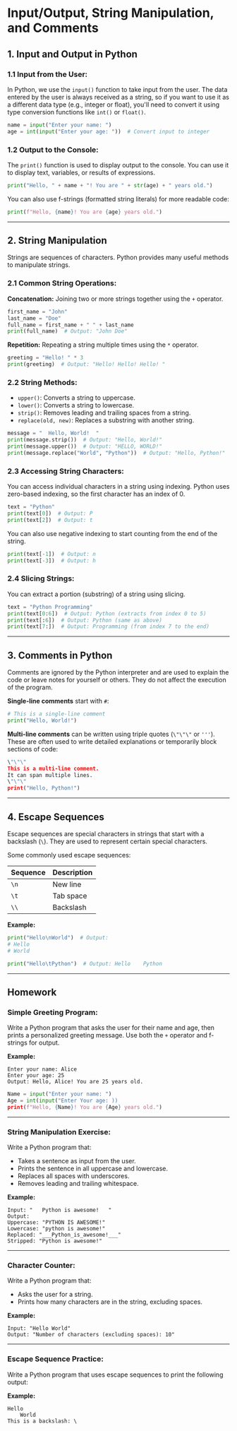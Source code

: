 # Input/Output, String Manipulation, and Comments

## 1. Input and Output in Python

### 1.1 Input from the User:
In Python, we use the `input()` function to take input from the user. The data entered by the user is always received as a string, so if you want to use it as a different data type (e.g., integer or float), you'll need to convert it using type conversion functions like `int()` or `float()`.

```python
name = input("Enter your name: ")
age = int(input("Enter your age: "))  # Convert input to integer
```

### 1.2 Output to the Console:
The `print()` function is used to display output to the console. You can use it to display text, variables, or results of expressions.

```python
print("Hello, " + name + "! You are " + str(age) + " years old.")
```

You can also use f-strings (formatted string literals) for more readable code:

```python
print(f"Hello, {name}! You are {age} years old.")
```

---

## 2. String Manipulation

Strings are sequences of characters. Python provides many useful methods to manipulate strings.

### 2.1 Common String Operations:

**Concatenation:** Joining two or more strings together using the `+` operator.

```python
first_name = "John"
last_name = "Doe"
full_name = first_name + " " + last_name
print(full_name)  # Output: "John Doe"
```

**Repetition:** Repeating a string multiple times using the `*` operator.

```python
greeting = "Hello! " * 3
print(greeting)  # Output: "Hello! Hello! Hello! "
```

### 2.2 String Methods:
- `upper()`: Converts a string to uppercase.  
- `lower()`: Converts a string to lowercase.  
- `strip()`: Removes leading and trailing spaces from a string.  
- `replace(old, new)`: Replaces a substring with another string.

```python
message = "  Hello, World!  "
print(message.strip())  # Output: "Hello, World!"
print(message.upper())  # Output: "HELLO, WORLD!"
print(message.replace("World", "Python"))  # Output: "Hello, Python!"
```

### 2.3 Accessing String Characters:
You can access individual characters in a string using indexing. Python uses zero-based indexing, so the first character has an index of 0.

```python
text = "Python"
print(text[0])  # Output: P
print(text[2])  # Output: t
```

You can also use negative indexing to start counting from the end of the string.

```python
print(text[-1])  # Output: n
print(text[-3])  # Output: h
```

### 2.4 Slicing Strings:
You can extract a portion (substring) of a string using slicing.

```python
text = "Python Programming"
print(text[0:6])  # Output: Python (extracts from index 0 to 5)
print(text[:6])  # Output: Python (same as above)
print(text[7:])  # Output: Programming (from index 7 to the end)
```

---

## 3. Comments in Python

Comments are ignored by the Python interpreter and are used to explain the code or leave notes for yourself or others. They do not affect the execution of the program.

**Single-line comments** start with `#`:

```python
# This is a single-line comment
print("Hello, World!")
```

**Multi-line comments** can be written using triple quotes (`\"\"\"` or `'''`).  
These are often used to write detailed explanations or temporarily block sections of code:

```python
\"\"\"
This is a multi-line comment.
It can span multiple lines.
\"\"\"
print("Hello, Python!")
```

---

## 4. Escape Sequences

Escape sequences are special characters in strings that start with a backslash (`\`). They are used to represent certain special characters.

Some commonly used escape sequences:

| Sequence | Description |
|-----------|--------------|
| `\n` | New line |
| `\t` | Tab space |
| `\\` | Backslash |

**Example:**
```python
print("Hello\nWorld")  # Output:
# Hello
# World

print("Hello\tPython")  # Output: Hello    Python
```

---

## Homework

### Simple Greeting Program:
Write a Python program that asks the user for their name and age, then prints a personalized greeting message. Use both the `+` operator and f-strings for output.

**Example:**
```
Enter your name: Alice
Enter your age: 25
Output: Hello, Alice! You are 25 years old.
```
```python
Name = input("Enter your name: ")
Age = int(input("Enter Your age: ))
print(f"Hello, {Name}! You are {Age} years old.")
```

---

### String Manipulation Exercise:
Write a Python program that:
- Takes a sentence as input from the user.
- Prints the sentence in all uppercase and lowercase.
- Replaces all spaces with underscores.
- Removes leading and trailing whitespace.

**Example:**
```
Input: "   Python is awesome!   "
Output:
Uppercase: "PYTHON IS AWESOME!"
Lowercase: "python is awesome!"
Replaced: "___Python_is_awesome!___"
Stripped: "Python is awesome!"
```

---

### Character Counter:
Write a Python program that:
- Asks the user for a string.
- Prints how many characters are in the string, excluding spaces.

**Example:**
```
Input: "Hello World"
Output: "Number of characters (excluding spaces): 10"
```

---

### Escape Sequence Practice:
Write a Python program that uses escape sequences to print the following output:

**Example:**
```
Hello
    World
This is a backslash: \
```
